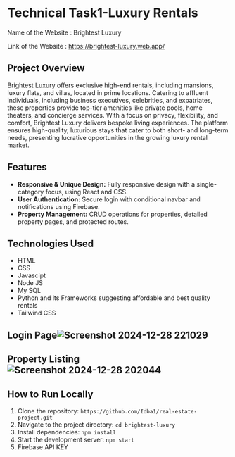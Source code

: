 # Technical Task1-Luxury Rentals

Name of the Website : Brightest Luxury

Link of the Website : https://brightest-luxury.web.app/

## Project Overview
Brightest Luxury offers exclusive high-end rentals, including mansions, luxury flats, and villas, located in prime locations. Catering to affluent individuals, including business executives, celebrities, and expatriates, these properties provide top-tier amenities like private pools, home theaters, and concierge services. With a focus on privacy, flexibility, and comfort, Brightest Luxury delivers bespoke living experiences. The platform ensures high-quality, luxurious stays that cater to both short- and long-term needs, presenting lucrative opportunities in the growing luxury rental market.

## Features
- **Responsive & Unique Design:** Fully responsive design with a single-category focus, using React and CSS.
- **User Authentication:** Secure login with conditional navbar and notifications using Firebase.
- **Property Management:** CRUD operations for properties, detailed property pages, and protected routes.

## Technologies Used
- HTML
- CSS
- Javascipt
- Node JS
- My SQL
- Python and its Frameworks suggesting affordable and best quality rentals
- Tailwind CSS
  
## Login Page![Screenshot 2024-12-28 221029](https://github.com/user-attachments/assets/5091af74-8571-4578-bb87-341fe5f99aba)

## Property Listing![Screenshot 2024-12-28 202044](https://github.com/user-attachments/assets/e5a1082a-6396-4e91-945d-ed2dd128d33b)




  
## How to Run Locally
1. Clone the repository: `https://github.com/Idba1/real-estate-project.git`
2. Navigate to the project directory: `cd brightest-luxury`
3. Install dependencies: `npm install`
4. Start the development server: `npm start`
5. Firebase API KEY
